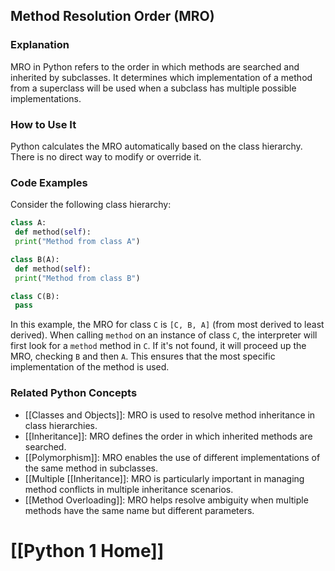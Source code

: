## Method Resolution Order (MRO)

### Explanation
MRO in Python refers to the order in which methods are searched and inherited by subclasses. It determines which implementation of a method from a superclass will be used when a subclass has multiple possible implementations.

### How to Use It
Python calculates the MRO automatically based on the class hierarchy. There is no direct way to modify or override it.

### Code Examples
Consider the following class hierarchy:

```python
class A:
 def method(self):
 print("Method from class A")

class B(A):
 def method(self):
 print("Method from class B")

class C(B):
 pass
```

In this example, the MRO for class `C` is `[C, B, A]` (from most derived to least derived). When calling `method` on an instance of class `C`, the interpreter will first look for a `method` method in `C`. If it's not found, it will proceed up the MRO, checking `B` and then `A`. This ensures that the most specific implementation of the method is used.

### Related Python Concepts
- [[Classes and Objects]]: MRO is used to resolve method inheritance in class hierarchies.
- [[Inheritance]]: MRO defines the order in which inherited methods are searched.
- [[Polymorphism]]: MRO enables the use of different implementations of the same method in subclasses.
- [[Multiple [[Inheritance]]: MRO is particularly important in managing method conflicts in multiple inheritance scenarios.
- [[Method Overloading]]: MRO helps resolve ambiguity when multiple methods have the same name but different parameters.
# [[Python 1 Home]]